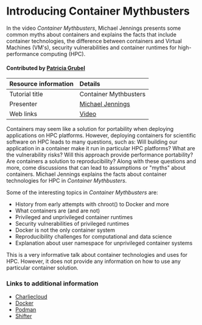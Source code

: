 

# Introducing Container Mythbusters

In the video *Container Mythbusters*, Michael Jennings presents some common
myths about containers and explains the facts that include container
technologies, the difference between containers and Virtual Machines (VM's),
security vulnerabilities and container runtimes for high-performance computing
(HPC).

#### Contributed by [Patricia  Grubel](https://github.com/pagrubel)

Resource information | Details 
:--- | :--- 
Tutorial title  | Container Mythbusters 
Presenter | [Michael Jennings](https://github.com/mej)
Web links | [Video](https://www.youtube.com/watch?v=FFyXdgWXD3A&feature=youtu.be)

Containers may seem like a solution for portability when deploying applications
on HPC platforms. However, deploying containers
for scientific software on HPC leads to many questions, such as: Will building
our application in a container make it run in particular HPC platforms?  What are the
vulnerability risks? Will this approach provide performance portability? Are containers
a solution to reproducibility?  Along with these questions and more, come
discussions that can lead to assumptions or "myths" about containers.  Michael
Jennings explains the facts about container technologies for HPC in *Container
Mythbusters*.

Some of the interesting topics in *Container Mythbusters* are:

 - History from early attempts with chroot() to Docker and more
 - What containers are (and are not)
 - Privileged and unprivileged container runtimes
 - Security vulnerabilities of privileged runtimes
 - Docker is not the only container system
 - Reproducibility challenges for computational and data science
 - Explanation about user namespace for unprivileged container systems
 
 
This is a very informative talk about container technologies and uses for HPC.
However, it does not provide any information on how to use any particular
container solution.

### Links to additional information
- [Charliecloud](https://hpc.github.io/charliecloud/)
- [Docker](https://www.docker.com/)
- [Podman](https://podman.io/)
- [Shifter](https://www.nersc.gov/research-and-development/user-defined-images/)


<!---
Publish: yes
Categories: Development, Reliability, Performance
Topics: Release and Deployment, Performance Portability, Reproducibility 
Level: 2
Prerequisites: defaults
Aggregate: none
Review: LA-UR-19-30997
--->
